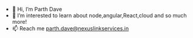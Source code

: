 - 👋 Hi, I’m Parth Dave
- 👀 I’m interested to learn about node,angular,React,cloud and so much more!
- 📫 Reach me parth.dave@nexuslinkservices.in

